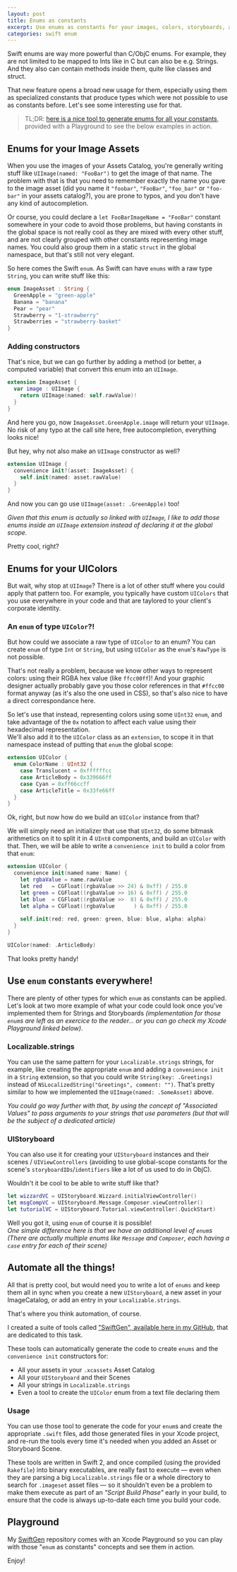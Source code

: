 ```yaml
---
layout: post
title: Enums as constants
excerpt: Use enums as constants for your images, colors, storyboards, and more… and make your code beautify (and error-free)
categories: swift enum
---
```


Swift enums are way more powerful than C/ObjC enums. For example, they are not limited to be mapped to Ints like in C but can also be e.g. Strings. And they also can contain methods inside them, quite like classes and struct.

That new feature opens a broad new usage for them, especially using them as specialized constants that produce types which were not possible to use as constants before. Let's see some interesting use for that.


> TL;DR: <a href="https://github.com/AliSoftware/SwiftGen">here is a nice tool to generate enums for all your constants</a>, provided with a Playground to see the below examples in action.

<!--more-->

## Enums for your Image Assets

When you use the images of your Assets Catalog, you're generally writing stuff like `UIImage(named: "FooBar")` to get the image of that name. The problem with that is that you need to remember exactly the name you gave to the image asset (did you name it `"foobar"`, `"FooBar"`, `"foo_bar"` or `"foo-bar"` in your assets catalog?), you are prone to typos, and you don't have any kind of autocompletion.

Or course, you could declare a `let FooBarImageName = "FooBar"` constant somewhere in your code to avoid those problems, but having constants in the global space is not really cool as they are mixed with every other stuff, and are not clearly grouped with other constants representing image names. You could also group them in a static `struct` in the global namespace, but that's still not very elegant.

So here comes the Swift `enum`. As Swift can have `enums` with a raw type `String`, you can write stuff like this:

```swift
enum ImageAsset : String {
  GreenApple = "green-apple"
  Banana = "banana"
  Pear = "pear"
  Strawberry = "1-strawberry"
  Strawberries = "strawberry-basket"
}
```

### Adding constructors

That's nice, but we can go further by adding a method (or better, a computed variable) that convert this enum into an `UIImage`.

```swift
extension ImageAsset {
  var image : UIImage {
    return UIImage(named: self.rawValue)!
  }
}
```

And here you go, now `ImageAsset.GreenApple.image` will return your `UIImage`. No risk of any typo at the call site here, free autocompletion, everything looks nice!

But hey, why not also make an `UIImage` constructor as well?

```swift
extension UIImage {
  convenience init?(asset: ImageAsset) {
    self.init(named: asset.rawValue)
  }
}
```

And now you can go use `UIImage(asset: .GreenApple)` too!

_Given that this enum is actually so linked with `UIImage`, I like to add those enums inside an `UIImage` extension instead of declaring it at the global scope._

Pretty cool, right?

## Enums for your UIColors

But wait, why stop at `UIImage`? There is a lot of other stuff where you could apply that pattern too. For example, you typically have custom `UIColors` that you use everywhere in your code and that are taylored to your client's corporate identity.

### An `enum` of type `UIColor`?!

But how could we associate a raw type of `UIColor` to an enum? You can create `enum` of type `Int` or `String`, but using `UIColor` as the `enum`'s `RawType` is not possible.

That's not really a problem, because we know other ways to represent colors: using their RGBA hex value (like `ffcc00ff`)! And your graphic designer actually probably gave you those color references in that `#ffcc00` format anyway (as it's also the one used in CSS), so that's also nice to have a direct correspondance here.

So let's use that instead, representing colors using some `UInt32` `enum`, and take advantage of the `0x` notation to affect each value using their hexadecimal representation.  
We'll also add it to the `UIColor` class as an `extension`, to scope it in that namespace instead of putting that `enum` the global scope:

```swift
extension UIColor {
  enum ColorName : UInt32 {
    case Translucent = 0xffffffcc
    case ArticleBody = 0x339666ff
    case Cyan = 0xff66ccff
    case ArticleTitle = 0x33fe66ff
  }
}
```

Ok, right, but now how do we build an `UIColor` instance from that?

We will simply need an initializer that use that `UInt32`, do some bitmask arithmetics on it to split it in 4 `UInt8` components, and build an `UIColor` with that. Then, we will be able to write a `convenience init` to build a color from that `enum`:

```swift
extension UIColor {
  convenience init(named name: Name) {
    let rgbaValue = name.rawValue
    let red   = CGFloat((rgbaValue >> 24) & 0xff) / 255.0
    let green = CGFloat((rgbaValue >> 16) & 0xff) / 255.0
    let blue  = CGFloat((rgbaValue >>  8) & 0xff) / 255.0
    let alpha = CGFloat((rgbaValue      ) & 0xff) / 255.0
    
    self.init(red: red, green: green, blue: blue, alpha: alpha)
  }
}

UIColor(named: .ArticleBody)
```

That looks pretty handy!


## Use `enum` constants everywhere!

There are plenty of other types for which `enum` as constants can be applied. Let's look at two more example of what your code could look once you've implemented them for Strings and Storyboards _(implementation for those `enum`s are left as an exercice to the reader… or you can go check my Xcode Playground linked below)_.

### Localizable.strings

You can use the same pattern for your `Localizable.strings` strings, for example, like creating the appropriate `enum` and adding a `convenience init` in a `String` extension, so that you could write `String(key: .Greetings)` instead of `NSLocalizedString("Greetings", comment: "")`. That's pretty similar to how we implemented the `UIImage(named: .SomeAsset)` above.

_You could go way further with that, by using the concept of "Associated Values" to pass arguments to your strings that use parameters (but that will be the subject of a dedicated article)_

### UIStoryboard

You can also use it for creating your `UIStoryboard` instances and their scenes / `UIViewControllers` (avoiding to use global-scope constants for the scene's `storyboardIDs`/`identifiers` like a lot of us used to do in ObjC).

Wouldn't it be cool to be able to write stuff like that?

```swift
let wizzardVC = UIStoryboard.Wizzard.initialViewController()
let msgCompVC = UIStoryboard.Message.Composer.viewController()
let tutorialVC = UIStoryboard.Tutorial.viewController(.QuickStart)
```

Well you got it, using `enum` of course it is possible!  
_One simple difference here is that we have an additional level of `enum`s (There are actually multiple enums like `Message` and `Composer`, each having a `case` entry for each of their scene)_

## Automate all the things!

All that is pretty cool, but would need you to write a lot of `enums` and keep them all in sync when you create a new `UIStoryboard`, a new asset in your ImageCatalog, or add an entry in your `Localizable.strings`.

That's where you think automation, of course.

I created a suite of tools called ["SwiftGen", available here in my GitHub](https://github.com/AliSoftware/SwiftGen#uicolor), that are dedicated to this task.

These tools can automatically generate the code to create `enums` and the `convenience init` constructors for:

* All your assets in your `.xcassets` Asset Catalog
* All your `UIStoryboard` and their Scenes
* All your strings in `Localizable.strings`
* Even a tool to create the `UIColor` enum from a text file declaring them

### Usage

You can use those tool to generate the code for your `enum`s and create the appropriate `.swift` files, add those generated files in your Xcode project, and re-run the tools every time it's needed when you added an Asset or Storyboard Scene.

These tools are written in Swift 2, and once compiled (using the provided `Rakefile`) into binary executables, are really fast to execute — even when they are parsing a big `Localizable.strings` file or a whole directory to search for `.imageset` asset files — so it shouldn't even be a problem to make them execute as part of an _"Script Build Phase"_ early in your build, to ensure that the code is always up-to-date each time you build your code.

## Playground

My [SwiftGen](https://github.com/AliSoftware/SwiftGen) repository comes with an Xcode Playground so you can play with those "`enum` as constants" concepts and see them in action.

Enjoy!
